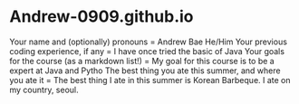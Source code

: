 # Andrew-0909.github.io
Your name and (optionally) pronouns = Andrew Bae He/Him
Your previous coding experience, if any = I have once tried the basic of Java
Your goals for the course (as a markdown list!) = My goal for this course is to be a expert at Java and Pytho
The best thing you ate this summer, and where you ate it = The best thing I ate in this summer is Korean Barbeque. I ate on my country, seoul. 
